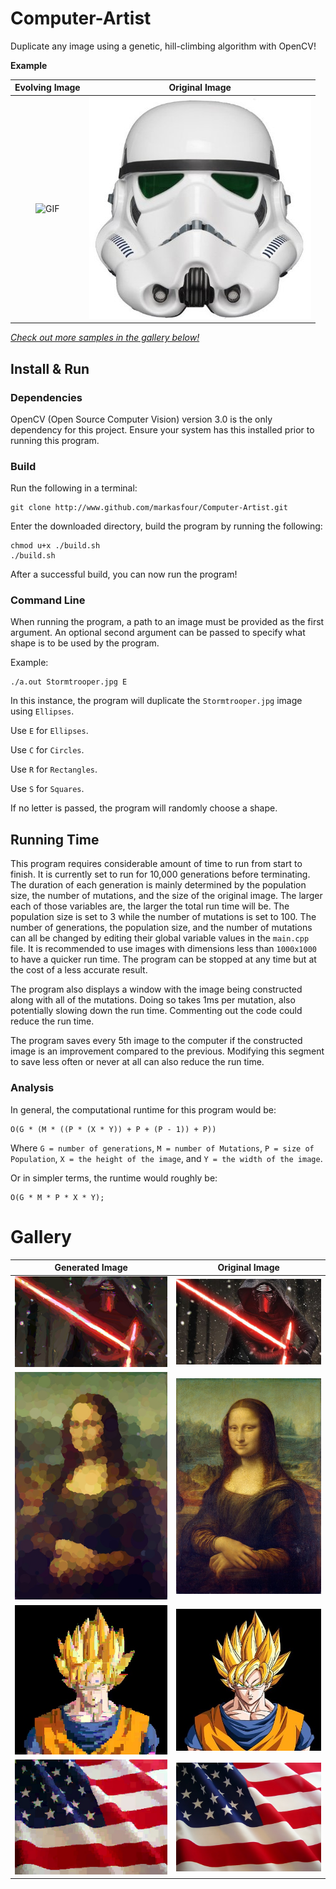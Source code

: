 # Computer-Artist
Duplicate any image using a genetic, hill-climbing algorithm with OpenCV!

**Example**

Evolving Image | Original Image
:-------------:|:--------------:
![GIF](https://github.com/markasfour/Computer-Artist/blob/master/Gallery/StormtrooperEvolution.gif) | ![Stormtooper Original](https://github.com/markasfour/Computer-Artist/blob/master/Gallery/Stormtrooper.jpg)

[*Check out more samples in the gallery below!*](https://github.com/markasfour/Computer-Artist#gallery)

## Install & Run
### Dependencies
OpenCV (Open Source Computer Vision) version 3.0 is the only dependency for this project.
Ensure your system has this installed prior to running this program.

### Build
Run the following in a terminal:

```
git clone http://www.github.com/markasfour/Computer-Artist.git
```

Enter the downloaded directory, build the program by running the following:

``` 
chmod u+x ./build.sh
./build.sh
``` 

After a successful build, you can now run the program!

### Command Line
When running the program, a path to an image must be provided as the first argument.
An optional second argument can be passed to specify what shape is to be used by the program.

Example:
```
./a.out Stormtrooper.jpg E
```
In this instance, the program will duplicate the `Stormtrooper.jpg` image using `Ellipses`.

Use `E` for `Ellipses`.

Use `C` for `Circles`.

Use `R` for `Rectangles`.

Use `S` for `Squares`.

If no letter is passed, the program will randomly choose a shape. 

## Running Time
This program requires considerable amount of time to run from start to finish.
It is currently set to run for 10,000 generations before terminating.
The duration of each generation is mainly determined by the population size, the number of mutations, and the size of the original image.
The larger each of those variables are, the larger the total run time will be.
The population size is set to 3 while the number of mutations is set to 100.
The number of generations, the population size, and the number of mutations can all be changed by editing their global variable values in the `main.cpp` file.
It is recommended to use images with dimensions less than `1000x1000` to have a quicker run time.
The program can be stopped at any time but at the cost of a less accurate result.

The program also displays a window with the image being constructed along with all of the mutations. 
Doing so takes 1ms per mutation, also potentially slowing down the run time.
Commenting out the code could reduce the run time.

The program saves every 5th image to the computer if the constructed image is an improvement compared to the previous.
Modifying this segment to save less often or never at all can also reduce the run time.

### Analysis
In general, the computational runtime for this program would be:
```
O(G * (M * ((P * (X * Y)) + P + (P - 1)) + P))
```
Where `G = number of generations`, `M = number of Mutations`, `P = size of Population`, `X = the height of the image`, and `Y = the width of the image`.

Or in simpler terms, the runtime would roughly be:
```
O(G * M * P * X * Y);
```

# Gallery

Generated Image | Original Image
:--------------:|:---------------:
![Kylo Ren Generated](https://github.com/markasfour/Computer-Artist/blob/master/Gallery/KyloRen9930.jpg) | ![Kylo Ren Original](https://github.com/markasfour/Computer-Artist/blob/master/Gallery/KyloRen.jpg)
![Mona Lisa Generated](https://github.com/markasfour/Computer-Artist/blob/master/Gallery/MonaLisa9980.jpg) | ![Mona Lisa Original](https://github.com/markasfour/Computer-Artist/blob/master/Gallery/MonaLisa.jpg)
![Goku Generated](https://github.com/markasfour/Computer-Artist/blob/master/Gallery/Goku9995.jpg) | ![Goku Original](https://github.com/markasfour/Computer-Artist/blob/master/Gallery/Goku.jpg)
![Goku Generated](https://github.com/markasfour/Computer-Artist/blob/master/Gallery/USA_Flag9995.jpg) | ![Goku Original](https://github.com/markasfour/Computer-Artist/blob/master/Gallery/USA_Flag.jpg)
